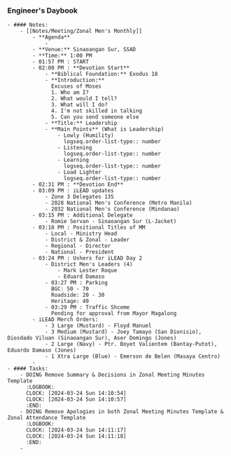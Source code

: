 ### Engineer's Daybook
	- #### Notes:
		- [[Notes/Meeting/Zonal Men's Monthly]]
			- **Agenda**
				-
			- **Venue:** Sinaoangan Sur, SSAD
			- **Time:** 1:00 PM
			- 01:57 PM : START
			- 02:00 PM : **Devotion Start**
				- **Biblical Foundation:** Exodus 18
				- **Introduction:**
				  Excuses of Moses
				  1. Who am I?
				  2. What would I tell?
				  3. What will I do?
				  4. I'm not skilled in talking
				  5. Can you send someone else
				- **Title:** Leadership
				- **Main Points** (What is Leadership)
					- Lowly (Humility)
					  logseq.order-list-type:: number
					- Listening
					  logseq.order-list-type:: number
					- Learning
					  logseq.order-list-type:: number
					- Load Lighter
					  logseq.order-list-type:: number
			- 02:31 PM : **Devotion End**
			- 03:09 PM : iLEAD updates
				- Zone 3 Delegates 135
				- 2028 National Men's Conference (Metro Manila)
				- 2032 National Men's Conference (Mindanao)
			- 03:15 PM : Additional Delegate
				- Romie Servan - Sinaoangan Sur (L-Jacket)
			- 03:18 PM : Positional Titles of MM
				- Local - Ministry Head
				- District & Zonal - Leader
				- Regional - Director
				- National - President
			- 03:24 PM : Ushers for iLEAD Day 2
				- District Men's Leaders (4)
					- Mark Lester Roque
					- Eduard Damaso
				- 03:27 PM : Parking
				  BGC: 50 - 70
				  Roadside: 20 - 30
				  Heritage: 40
				- 03:29 PM : Traffic Shceme
				  Pending for approval from Mayor Magalong
			- iLEAD Merch Orders:
				- 3 Large (Mustard) - Floyd Manuel
				- 3 Medium (Mustard) - Joey Tamayo (San Dionisio), Diosdado Viluan (Sinaoangan Sur), Aser Domingo (Jones)
				- 2 Large (Navy) - Ptr. Boyet Valientem (Bantay-Putot), Eduardo Damaso (Jones)
				- 1 Xtra Large (Blue) - Emerson de Belen (Masaya Centro)
			-
	- #### Tasks:
		- DOING Remove Summary & Decisions in Zonal Meeting Minutes Template
		  :LOGBOOK:
		  CLOCK: [2024-03-24 Sun 14:10:54]
		  CLOCK: [2024-03-24 Sun 14:10:57]
		  :END:
		- DOING Remove Apologies in both Zonal Meeting Minutes Template & Zonal Attendance Template
		  :LOGBOOK:
		  CLOCK: [2024-03-24 Sun 14:11:17]
		  CLOCK: [2024-03-24 Sun 14:11:18]
		  :END:
		-